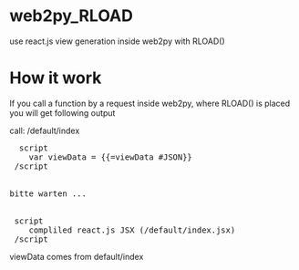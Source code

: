 # web2py_RLOAD
use react.js view generation inside web2py with RLOAD()

# How it work

If you call a function by a request inside web2py, where RLOAD() is placed you will get following output

call:
/default/index
<pre>
  script
    var viewData = {{=viewData #JSON}}
 /script
 
 <div data-w2p_react_remote="default/index.jsx" id="c398468477432">bitte warten ...</div>
 
 script
    compliled react.js JSX (/default/index.jsx)
 /script
</pre>
viewData comes from default/index
